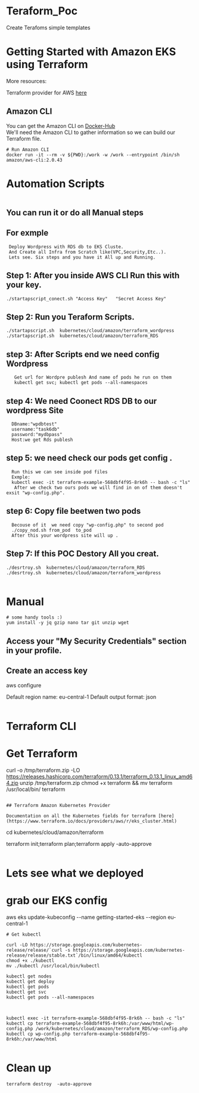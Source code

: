 # Teraform_Poc
Create Terafoms simple templates  
# Getting Started with Amazon EKS using Terraform

More resources:

Terraform provider for AWS [here](https://www.terraform.io/docs/providers/aws/index.html) <br/>

## Amazon CLI

You can get the Amazon CLI on [Docker-Hub](https://hub.docker.com/r/amazon/aws-cli) <br/>
We'll need the Amazon CLI to gather information so we can build our Terraform file.

```
# Run Amazon CLI
docker run -it --rm -v ${PWD}:/work -w /work --entrypoint /bin/sh amazon/aws-cli:2.0.43

```
# Automation Scripts
```
```
## You can run it or do all Manual steps
## For exmple
```
 Deploy Wordpress with RDS db to EKS Cluste.
 And Create all Infra from Scratch like(VPC,Security,Etc..).
 Lets see. Six steps and you have it All up and Running.
```
## Step 1: After you inside AWS CLI Run this with your key.
```
./startapscript_conect.sh "Access Key"   "Secret Access Key"
```
## Step 2: Run you Teraform Scripts.
```
./startapscript.sh  kubernetes/cloud/amazon/terraform_wordpress 
./startapscript.sh  kubernetes/cloud/amazon/terraform_RDS
```
## step 3: After Scripts end we need config Wordpress
```
   Get url for Wordpre publesh And name of pods he run on them
   kubectl get svc; kubectl get pods --all-namespaces
```
## step 4: We need Coonect RDS DB to our wordpress Site
```
  DBname:"wpdbtest"
  username:"task6db"
  password:"mydbpass"
  Host:we get Rds publesh
```  
## step 5: we need check our pods get config .
```
  Run this we can see inside pod files 
  Exmple:
  kubectl exec -it terraform-example-568dbf4f95-8rk6h -- bash -c "ls"
   After we check two ours pods we will find in on of them doesn't exsit "wp-config.php".
```   
## step 6: Copy file beetwen two pods 
```
  Becouse of it  we need copy "wp-config.php" to second pod
  ./copy_nod.sh from_pod  to_pod
  After this your wordpress site will up .   
```  
## Step 7: If this POC Destory All you creat.
```
./desrtroy.sh  kubernetes/cloud/amazon/terraform_RDS
./desrtroy.sh  kubernetes/cloud/amazon/terraform_wordpress
```
```
```

# Manual 
```
# some handy tools :)
yum install -y jq gzip nano tar git unzip wget

```
## Access your "My Security Credentials" section in your profile. 
## Create an access key

aws configure

Default region name: eu-central-1
Default output format: json
```
```
# Terraform CLI 
# Get Terraform

curl -o /tmp/terraform.zip -LO https://releases.hashicorp.com/terraform/0.13.1/terraform_0.13.1_linux_amd64.zip
unzip /tmp/terraform.zip
chmod +x terraform && mv terraform /usr/local/bin/
terraform
```

## Terraform Amazon Kubernetes Provider 

Documentation on all the Kubernetes fields for terraform [here](https://www.terraform.io/docs/providers/aws/r/eks_cluster.html)

```
cd kubernetes/cloud/amazon/terraform

terraform init;terraform plan;terraform apply -auto-approve

```
```
# Lets see what we deployed

# grab our EKS config
aws eks update-kubeconfig --name getting-started-eks --region eu-central-1
```
# Get kubectl

curl -LO https://storage.googleapis.com/kubernetes-release/release/`curl -s https://storage.googleapis.com/kubernetes-release/release/stable.txt`/bin/linux/amd64/kubectl
chmod +x ./kubectl
mv ./kubectl /usr/local/bin/kubectl

kubectl get nodes
kubectl get deploy
kubectl get pods
kubectl get svc
kubectl get pods --all-namespaces 



kubectl exec -it terraform-example-568dbf4f95-8rk6h -- bash -c "ls"
kubectl cp terraform-example-568dbf4f95-8rk6h:/var/www/html/wp-config.php /work/kubernetes/cloud/amazon/terraform_RDS/wp-config.php
kubectl cp wp-config.php terraform-example-568dbf4f95-8rk6h:/var/www/html


```

# Clean up 

```
terraform destroy  -auto-approve
```
